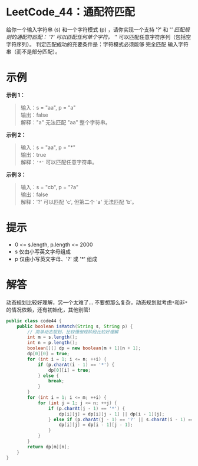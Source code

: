 # LeetCode_44：通配符匹配

给你一个输入字符串 (s) 和一个字符模式 (p) ，请你实现一个支持 '?' 和 '*' 匹配规则的通配符匹配：
'?' 可以匹配任何单个字符。
'*' 可以匹配任意字符序列（包括空字符序列）。
判定匹配成功的充要条件是：字符模式必须能够 完全匹配 输入字符串（而不是部分匹配）。

# 示例

**示例 1：**

>输入：s = "aa", p = "a"  
输出：false  
解释："a" 无法匹配 "aa" 整个字符串。

**示例 2：**

>输入：s = "aa", p = "*"  
输出：true  
解释：`'*'` 可以匹配任意字符串。

**示例 3：**

>输入：s = "cb", p = "?a"  
输出：false  
解释：'?' 可以匹配 'c', 但第二个 'a' 无法匹配 'b'。

# 提示

- 0 <= s.length, p.length <= 2000
- s 仅由小写英文字母组成
- p 仅由小写英文字母、'?' 或 '*' 组成

# 解答
动态规划比较好理解，另一个太难了...
不要想那么复杂，动态规划就考虑`*`和非`*`的情况依赖，还有初始化，其他别管!
```java
public class code44 {
    public boolean isMatch(String s, String p) {
        // 简单动态规划，比较慢但现阶段比较好理解
        int m = s.length();
        int n = p.length();
        boolean[][] dp = new boolean[m + 1][n + 1];
        dp[0][0] = true;
        for (int i = 1; i <= n; ++i) {
            if (p.charAt(i - 1) == '*') {
                dp[0][i] = true;
            } else {
                break;
            }
        }
        for (int i = 1; i <= m; ++i) {
            for (int j = 1; j <= n; ++j) {
                if (p.charAt(j - 1) == '*') {
                    dp[i][j] = dp[i][j - 1] || dp[i - 1][j];
                } else if (p.charAt(j - 1) == '?' || s.charAt(i - 1) == p.charAt(j - 1)) {
                    dp[i][j] = dp[i - 1][j - 1];
                }
            }
        }
        return dp[m][n];
    }
}
```